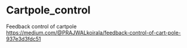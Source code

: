 # Cartpole_control
Feedback control of cartpole
<br>
https://medium.com/@PRAJWALkoirala/feedback-control-of-cart-pole-937e3d3fdc51
